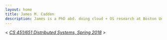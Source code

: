 ```yaml
---
layout: home
title: James M. Cadden 
description: James is a PhD abd. doing cloud + OS research at Boston University.
---
```


< [*CS 451/651 Distributed Systems, Spring 2018*](cs451) >
